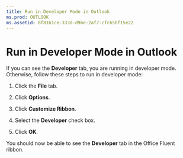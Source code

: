 ```yaml
---
title: Run in Developer Mode in Outlook
ms.prod: OUTLOOK
ms.assetid: 8f81b1ce-333d-d9be-2af7-cfc65bf15e22
---
```



# Run in Developer Mode in Outlook

If you can see the  **Developer** tab, you are running in developer mode. Otherwise, follow these steps to run in developer mode:


1. Click the  **File** tab.
    
2. Click  **Options**.
    
3. Click  **Customize Ribbon**.
    
4. Select the  **Developer** check box.
    
5. Click  **OK**.
    

You should now be able to see the  **Developer** tab in the Office Fluent ribbon.


